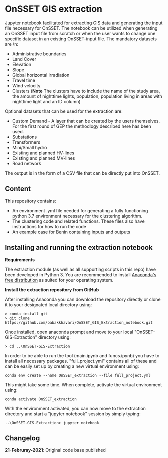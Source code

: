# OnSSET GIS extraction
Jupyter notebook facilitated for extracting GIS data and generating the input file necessary for OnSSET. The notebook can be utilized when generating an OnSSET input file from scratch or when the user wants to change one specific dataset in an existing OnSSET-input file. The mandatory datasets are \n:
* Administrative boundaries
* Land Cover
* Elevation
* Slope
* Global horizontal irradiation
* Travel time
* Wind velocity
* Clusters (**Note** The clusters have to include the name of the study area, the amount of nighttime lights, population, population living in areas with nighttime light and an ID column)

Optional datasets that can be used for the extraction are: 

* Custom Demand - A layer that can be created by the users themselves. For the first round of GEP the methodlogy described here has been used.
* Substations
* Transformers
* Mini/Small hydro
* Existing and planned HV-lines
* Existing and planned MV-lines
* Road network

The output is in the form of a CSV file that can be directly put into OnSSET.

## Content
This repository contains:
* An environment .yml file needed for generating a fully functioning python 3.7 environment necessary for the clustering algorithm.
* The clustering code and related functions. These files also have instructions for how to run the code
* An example case for Benin containing inputs and outputs

## Installing and running the extraction notebook

**Requirements**

The extraction module (as well as all supporting scripts in this repo) have been developed in Python 3. You are recommended to install [Anaconda's free distribution](https://www.anaconda.com/distribution/) as suited for your operating system. 

**Install the extraction repository from GitHub**

After installing Anaconda you can download the repository directly or clone it to your designated local directory using:

```
> conda install git
> git clone https://github.com/babakkhavari/OnSSET_GIS_Extraction_notebook.git
```
Once installed, open anaconda prompt and move to your local "OnSSET-GIS-Extraction" directory using:
```
> cd ..\OnSSET-GIS-Extraction
```

In order to be able to run the tool (main.ipynb and funcs.ipynb) you have to install all necessary packages. "full_project.yml" contains all of these and can be easily set up by creating a new virtual environment using:

```
conda env create --name OnSSET_extraction --file full_project.yml
```

This might take some time. When complete, activate the virtual environment using:

```
conda activate OnSSET_extraction
```

With the environment activated, you can now move to the extraction directory and start a "jupyter notebook" session by simply typing:

```
..\OnSSET-GIS-Extraction> jupyter notebook 
```
## Changelog
**21-Februray-2021**: Original code base published

